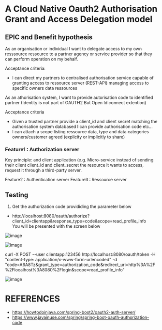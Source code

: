 # A Cloud Native Oauth2 Authorisation Grant  and Access Delegation model


## EPIC and Benefit hypothesis

As an organisation or individual  I want to delegate access to my own resssource ressource to a partner agency or service provider so that they can perform operation on my behalf.

Acceptance criteria:

- I can direct my partners to centralised authorisation service capable of granting access to ressource server (REST-API) managing access to specific owners data ressources


As an athorisation system, I want to provide autorisation code to identified partner (Identity is not part of OAUTH2 But Open Id connect extention)

Acceptance criteria

- Given a trusted partner provide a client_id and client secret matching the authorisation system databased I can provide authorisation code etc...
- I can attach a scope listing  ressource data, type and data categories owners/customer agreed (explicity or implicitly to share)




### Feature1 : Authorization server
Key principle: and client application (e.g. Micro-service instead of sending their client client_id and client_secret the resource it wants to access, request it through 
a third-party server.

Feature2 : Authentication server
Feature3 : Ressource server


## Testing 

1) Get the authorization code provididing the parameter below

- http://localhost:8080/oauth/authorize?client_id=clientapp&response_type=code&scope=read_profile_info	
You will be presented with the screen below 

![image](https://user-images.githubusercontent.com/17228294/92304085-43e30e80-efbe-11ea-8eb4-bd4d467aaca2.png)


![image](https://user-images.githubusercontent.com/17228294/92304193-1185e100-efbf-11ea-845d-56e5ad38263b.png)










curl -X POST --user clientapp:123456 http://localhost:8080/oauth/token  -H "content-type: application/x-www-form-urlencoded" -d "code=A6A8Tz&grant_type=authorization_code&redirect_uri=http%3A%2F%2Flocalhost%3A8080%2Flogin&scope=read_profile_info"


![image](https://user-images.githubusercontent.com/17228294/92223475-d9f63680-eee3-11ea-84b0-2f8085208e8e.png)


# REFERENCES

* https://howtodoinjava.com/spring-boot2/oauth2-auth-server/
* https://www.javainuse.com/spring/spring-boot-oauth-authorization-code
